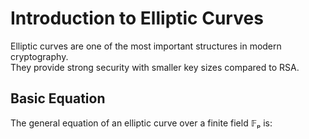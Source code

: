# Introduction to Elliptic Curves

Elliptic curves are one of the most important structures in modern cryptography.  
They provide strong security with smaller key sizes compared to RSA.

## Basic Equation

The general equation of an elliptic curve over a finite field 𝔽ₚ is: